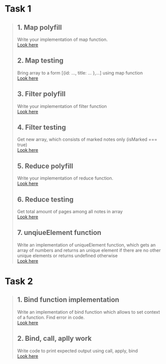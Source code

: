 # Task 1
>   ## 1.  Map polyfill
>   Write your implementation of map function.  
>   [Look here](https://codepen.io/wooz1ewu/pen/KKWEymy)
>
>   ## 2.  Map testing
>  Bring array to a form [{id: …, title: … },...] using map function  
>  [Look here](https://codepen.io/wooz1ewu/pen/mdWoqjr?editors=1111)
>
>   ## 3.  Filter polyfill
>   Write your implementation of filter function  
>   [Look here](https://codepen.io/wooz1ewu/pen/abJMVRg)
>   
>   ## 4.  Filter testing
>   Get new array, which consists of marked notes only (isMarked === true)  
>   [Look here](https://codepen.io/wooz1ewu/pen/xxqBPmv?editors=1111)
>  
>   ## 5.  Reduce polyfill
>   Write your implementation of reduce function.  
>   [Look here](https://codepen.io/wooz1ewu/pen/jOBJaJK)
>
>   ## 6.  Reduce testing
>   Get total amount of pages among all notes in array  
>   [Look here](https://codepen.io/wooz1ewu/pen/OJpqOYj?editors=0011)
>
>   ## 7.  unqiueElement function
>   Write an implementation of uniqueElement function, which gets an array of numbers and returns an unique element if there are no other unique elements or returns undefined otherwise  
>   [Look here](https://codepen.io/wooz1ewu/pen/qBrvpWd?editors=1111)  


#   Task 2
>   ## 1.  Bind function implementation
>   Write an implementation of bind function which allows to set context of a function. Find error in code.  
>   [Look here](https://codepen.io/wooz1ewu/pen/gOmEoaG?editors=1111)
>   
>   ## 2.  Bind, call, aplly work
>   Write code to print expected output using call, apply, bind  
>   [Look here](https://codepen.io/wooz1ewu/pen/ZEePvQZ?editors=1111)
